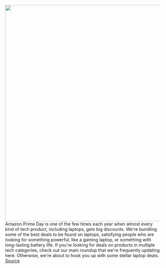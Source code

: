 <img src='https://cdn.vox-cdn.com/thumbor/0Bmh49fEEXjS60LjvnklIh7VBuM=/0x0:2040x1360/1200x800/filters:focal(1111x603:1437x929)/cdn.vox-cdn.com/uploads/chorus_image/image/71100282/akrales_201110_4271_0023.0.0.jpg' width='700px' /><br/>
Amazon Prime Day is one of the few times each year when almost every kind of tech product, including laptops, gets big discounts. We're bundling some of the best deals to be found on laptops, satisfying people who are looking for something powerful, like a gaming laptop, or something with long-lasting battery life. If you're looking for deals on products in multiple tech categories, check out our main roundup that we're frequently updating here. Otherwise, we're about to hook you up with some stellar laptop deals.
<a href='https://www.theverge.com/23204343/amazon-prime-day-best-laptop-deals-2022'> Source <a/>